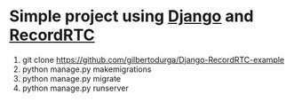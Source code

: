 # Simple project using <a href='https://github.com/django/django'>Django</a> and <a href='https://github.com/muaz-khan/RecordRTC'>RecordRTC</a>

1. git clone https://github.com/gilbertodurga/Django-RecordRTC-example
2. python manage.py makemigrations
2. python manage.py migrate
3. python manage.py runserver